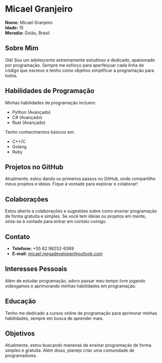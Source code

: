# Micael Granjeiro

**Nome:** Micael Granjeiro  
**Idade:** 15  
**Moradia:** Goiás, Brasil

## Sobre Mim

Olá! Sou um adolescente extremamente estudioso e dedicado, apaixonado por programação. Sempre me esforço para aperfeiçoar cada linha de código que escrevo e tenho como objetivo simplificar a programação para todos.

## Habilidades de Programação

Minhas habilidades de programação incluem:

- Python (Avançado)
- C# (Avançado)
- Rust (Avançado)

Tenho conhecimentos básicos em:

- C++/C
- Golang
- Ruby

## Projetos no GitHub

Atualmente, estou dando os primeiros passos no GitHub, onde compartilho meus projetos e ideias. Fique à vontade para explorar e colaborar!

## Colaborações

Estou aberto a colaborações e sugestões sobre como ensinar programação de forma gratuita e simples. Se você tem ideias ou projetos em mente, sinta-se à vontade para entrar em contato comigo.

## Contato

- **Telefone:** +55 62 98252-6369
- **E-mail:** micael.megadeveloper@outlook.com

## Interesses Pessoais

Além de estudar programação, adoro passar meu tempo livre jogando videogames e aprimorando minhas habilidades em programação.

## Educação

Tenho me dedicado a cursos online de programação para aprimorar minhas habilidades, sempre em busca de aprender mais.

## Objetivos

Atualmente, estou buscando maneiras de ensinar programação de forma simples e gratuita. Além disso, planejo criar uma comunidade de programadores.


<!---
supermercardir/supermercardir is a ✨ special ✨ repository because its `README.md` (this file) appears on your GitHub profile.
You can click the Preview link to take a look at your changes.
--->
